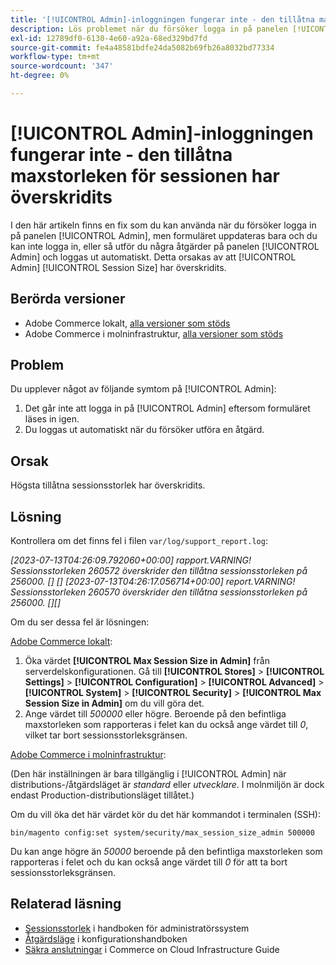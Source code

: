 ```yaml
---
title: '[!UICONTROL Admin]-inloggningen fungerar inte - den tillåtna maxstorleken för sessionen har överskridits'
description: Lös problemet när du försöker logga in på panelen [!UICONTROL Admin] och formuläret uppdateras, och du kan inte logga in.
exl-id: 12789df0-6130-4e60-a92a-68ed329bd7fd
source-git-commit: fe4a48581bdfe24da5082b69fb26a8032bd77334
workflow-type: tm+mt
source-wordcount: '347'
ht-degree: 0%

---
```


# [!UICONTROL Admin]-inloggningen fungerar inte - den tillåtna maxstorleken för sessionen har överskridits

I den här artikeln finns en fix som du kan använda när du försöker logga in på panelen [!UICONTROL Admin], men formuläret uppdateras bara och du kan inte logga in, eller så utför du några åtgärder på panelen [!UICONTROL Admin] och loggas ut automatiskt.
Detta orsakas av att [!UICONTROL Admin] [!UICONTROL Session Size] har överskridits.

## Berörda versioner

* Adobe Commerce lokalt, [alla versioner som stöds](https://www.adobe.com/content/dam/cc/en/legal/terms/enterprise/pdfs/Adobe-Commerce-Software-Lifecycle-Policy.pdf)
* Adobe Commerce i molninfrastruktur, [alla versioner som stöds](https://www.adobe.com/content/dam/cc/en/legal/terms/enterprise/pdfs/Adobe-Commerce-Software-Lifecycle-Policy.pdf)

## Problem

Du upplever något av följande symtom på [!UICONTROL Admin]:

1. Det går inte att logga in på [!UICONTROL Admin] eftersom formuläret läses in igen.
1. Du loggas ut automatiskt när du försöker utföra en åtgärd.

## Orsak

Högsta tillåtna sessionsstorlek har överskridits.

## Lösning

Kontrollera om det finns fel i filen `var/log/support_report.log`:

*[2023-07-13T04:26:09.792060+00:00] rapport.VARNING! Sessionsstorleken 260572 överskrider den tillåtna sessionsstorleken på 256000. [] []
[2023-07-13T04:26:17.056714+00:00] report.VARNING! Sessionsstorleken 260570 överskrider den tillåtna sessionsstorleken på 256000. [][]*

Om du ser dessa fel är lösningen:

<u>Adobe Commerce lokalt</u>:
1. Öka värdet **[!UICONTROL Max Session Size in Admin]** från serverdelskonfigurationen. Gå till **[!UICONTROL Stores]** > **[!UICONTROL Settings]** > **[!UICONTROL Configuration]** > **[!UICONTROL Advanced]** > **[!UICONTROL System]** > **[!UICONTROL Security]** > **[!UICONTROL Max Session Size in Admin]** om du vill göra det.
1. Ange värdet till *500000* eller högre. Beroende på den befintliga maxstorleken som rapporteras i felet kan du också ange värdet till *0*, vilket tar bort sessionsstorleksgränsen.

<u>Adobe Commerce i molninfrastruktur</u>:

(Den här inställningen är bara tillgänglig i [!UICONTROL Admin] när distributions-/åtgärdsläget är *standard* eller *utvecklare*. I molnmiljön är dock endast Production-distributionsläget tillåtet.)

Om du vill öka det här värdet kör du det här kommandot i terminalen (SSH):

```ssh
bin/magento config:set system/security/max_session_size_admin 500000
```

Du kan ange högre än *50000* beroende på den befintliga maxstorleken som rapporteras i felet och du kan också ange värdet till *0* för att ta bort sessionsstorleksgränsen.

## Relaterad läsning

* [Sessionsstorlek](https://experienceleague.adobe.com/en/docs/commerce-admin/systems/security/security-session-management#admin-sessions) i handboken för administratörssystem
* [Åtgärdsläge](https://experienceleague.adobe.com/en/docs/commerce-operations/configuration-guide/cli/set-mode) i konfigurationshandboken
* [Säkra anslutningar](https://experienceleague.adobe.com/en/docs/commerce-cloud-service/user-guide/develop/secure-connections) i Commerce on Cloud Infrastructure Guide
